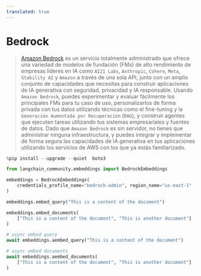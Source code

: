 ```yaml
---
translated: true
---
```


# Bedrock

>[Amazon Bedrock](https://aws.amazon.com/bedrock/) es un servicio totalmente administrado que ofrece una variedad de
> modelos de fundación (FMs) de alto rendimiento de empresas líderes en IA como `AI21 Labs`, `Anthropic`, `Cohere`,
> `Meta`, `Stability AI` y `Amazon` a través de una sola API, junto con un amplio conjunto de capacidades que necesitas para
> construir aplicaciones de IA generativa con seguridad, privacidad y IA responsable. Usando `Amazon Bedrock`,
> puedes experimentar y evaluar fácilmente los principales FMs para tu caso de uso, personalizarlos de forma privada con
> tus datos utilizando técnicas como el fine-tuning y la `Generación Aumentada por Recuperación` (`RAG`), y construir
> agentes que ejecuten tareas utilizando tus sistemas empresariales y fuentes de datos. Dado que `Amazon Bedrock` es
> sin servidor, no tienes que administrar ninguna infraestructura, y puedes integrar y implementar de forma segura
> las capacidades de IA generativa en tus aplicaciones utilizando los servicios de AWS con los que ya estás familiarizado.

```python
%pip install --upgrade --quiet  boto3
```

```python
from langchain_community.embeddings import BedrockEmbeddings

embeddings = BedrockEmbeddings(
    credentials_profile_name="bedrock-admin", region_name="us-east-1"
)
```

```python
embeddings.embed_query("This is a content of the document")
```

```python
embeddings.embed_documents(
    ["This is a content of the document", "This is another document"]
)
```

```python
# async embed query
await embeddings.aembed_query("This is a content of the document")
```

```python
# async embed documents
await embeddings.aembed_documents(
    ["This is a content of the document", "This is another document"]
)
```
